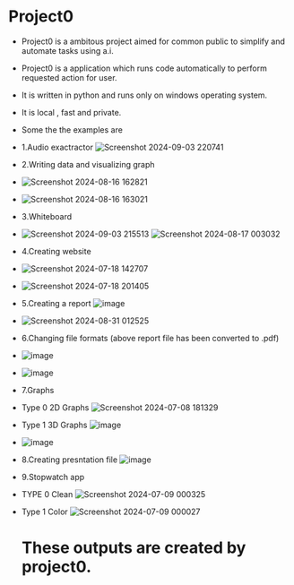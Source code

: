 # Project0
* Project0 is a ambitous project aimed for common public to simplify and automate tasks using a.i.
* Project0 is a application which runs code automatically to perform requested action for user.
* It is written in python and runs only on windows operating system.
* It is local , fast and private.
* Some the the examples are 
* 1.Audio exactractor ![Screenshot 2024-09-03 220741](https://github.com/user-attachments/assets/f370a723-1767-4bd0-acf5-1593f20a8b2f)

* 2.Writing data and visualizing graph
* ![Screenshot 2024-08-16 162821](https://github.com/user-attachments/assets/26bdfd61-d23b-4e97-8c6d-79721d3198dd)
* ![Screenshot 2024-08-16 163021](https://github.com/user-attachments/assets/8f127cef-9836-40e9-bcdb-5de8ea3764ac)
* 3.Whiteboard 
* ![Screenshot 2024-09-03 215513](https://github.com/user-attachments/assets/d3bdf2f1-a638-46af-ae8f-0f3c168b0846)
![Screenshot 2024-08-17 003032](https://github.com/user-attachments/assets/d50949c0-2b3a-425e-9827-910fc7eaaed7)
* 4.Creating website
* ![Screenshot 2024-07-18 142707](https://github.com/user-attachments/assets/9f9e8bd7-b58e-41fa-b763-e637cf22bbf2)
* ![Screenshot 2024-07-18 201405](https://github.com/user-attachments/assets/009bd9b4-b40d-497d-8143-884dc23be2bc)
* 5.Creating a report ![image](https://github.com/user-attachments/assets/ac927268-9301-4fe1-ae07-441021e6f518)
* ![Screenshot 2024-08-31 012525](https://github.com/user-attachments/assets/fc49a32a-6930-4243-bd90-64fa261d7271)

* 6.Changing file formats (above report file has been converted to .pdf)
* ![image](https://github.com/user-attachments/assets/8fb7cda7-fd3d-41af-8bf0-1f42bb429d4d)
* ![image](https://github.com/user-attachments/assets/f7f82e2c-98a0-4437-bc72-92c854d717b8)
* 7.Graphs
*  Type 0 2D Graphs ![Screenshot 2024-07-08 181329](https://github.com/user-attachments/assets/1b4685d5-a5f4-4937-9e63-6a6844ac3af4)
*  Type 1 3D Graphs ![image](https://github.com/user-attachments/assets/9fdb6d3f-3e7c-43ef-a508-14389a2846ab)
*  ![image](https://github.com/user-attachments/assets/162a036c-3ecc-4b23-878a-4e22cbce1cbd)
* 8.Creating presntation file ![image](https://github.com/user-attachments/assets/d1b05c97-c147-4c6c-b0ba-9885e21afbc5)
* 9.Stopwatch app
* TYPE 0 Clean ![Screenshot 2024-07-09 000325](https://github.com/user-attachments/assets/dff1ea3f-df7e-4919-83d8-6f7304f32baf)
* Type 1 Color ![Screenshot 2024-07-09 000027](https://github.com/user-attachments/assets/22e18e9d-9185-4c78-8be6-1f45fa4f6435)

  # These outputs are created by project0.














